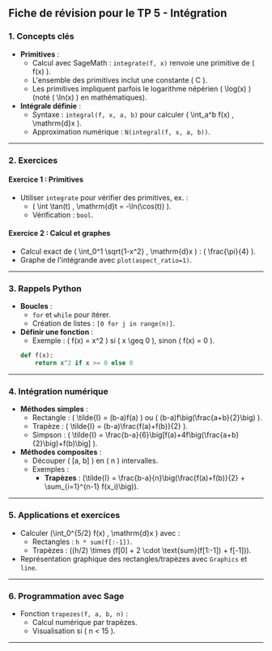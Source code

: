## Fiche de révision pour le TP 5 - Intégration

### 1. **Concepts clés** 
- **Primitives** :
  - Calcul avec SageMath : `integrate(f, x)` renvoie une primitive de \( f(x) \).
  - L'ensemble des primitives inclut une constante \( C \).
  - Les primitives impliquent parfois le logarithme népérien \( \log(x) \) (noté \( \ln(x) \) en mathématiques).
- **Intégrale définie** :
  - Syntaxe : `integral(f, x, a, b)` pour calculer \( \int_a^b f(x) \, \mathrm{d}x \).
  - Approximation numérique : `N(integral(f, x, a, b))`.

---

### 2. **Exercices**
#### **Exercice 1 : Primitives**
- Utiliser `integrate` pour vérifier des primitives, ex. : 
  - \( \int \tan(t) \, \mathrm{d}t = -\ln(\cos(t)) \).
  - Vérification : `bool`.

#### **Exercice 2 : Calcul et graphes**
- Calcul exact de \( \int_0^1 \sqrt{1-x^2} \, \mathrm{d}x \) : \( \frac{\pi}{4} \).
- Graphe de l'intégrande avec `plot(aspect_ratio=1)`.

---

### 3. **Rappels Python**
- **Boucles** :
  - `for` et `while` pour itérer.
  - Création de listes : `[0 for j in range(n)]`.
- **Définir une fonction** :
  - Exemple : \( f(x) = x^2 \) si \( x \geq 0 \), sinon \( f(x) = 0 \).
  ```python
  def f(x):
      return x^2 if x >= 0 else 0
  ```

---

### 4. **Intégration numérique**
- **Méthodes simples** :
  - Rectangle : \( \tilde{I} = (b-a)f(a) \) ou \( (b-a)f\big(\frac{a+b}{2}\big) \).
  - Trapèze : \( \tilde{I} = (b-a)\frac{f(a)+f(b)}{2} \).
  - Simpson : \( \tilde{I} = \frac{b-a}{6}\big[f(a)+4f\big(\frac{a+b}{2}\big)+f(b)\big] \).
- **Méthodes composites** :
  - Découper \( [a, b] \) en \( n \) intervalles.
  - Exemples :
    - **Trapèzes** : \(\tilde{I} = \frac{b-a}{n}\big(\frac{f(a)+f(b)}{2} + \sum_{i=1}^{n-1} f(x_i)\big)\).

---

### 5. **Applications et exercices**
- Calculer \(\int_0^{5/2} f(x) \, \mathrm{d}x \) avec :
  - Rectangles : `h * sum(f[:-1])`.
  - Trapèzes : \((h/2) \times (f[0] + 2 \cdot \text{sum}(f[1:-1]) + f[-1])\).
- Représentation graphique des rectangles/trapèzes avec `Graphics` et `line`.

---

### 6. **Programmation avec Sage**
- Fonction `trapezes(f, a, b, n)` :
  - Calcul numérique par trapèzes.
  - Visualisation si \( n < 15 \).
  
--- 
